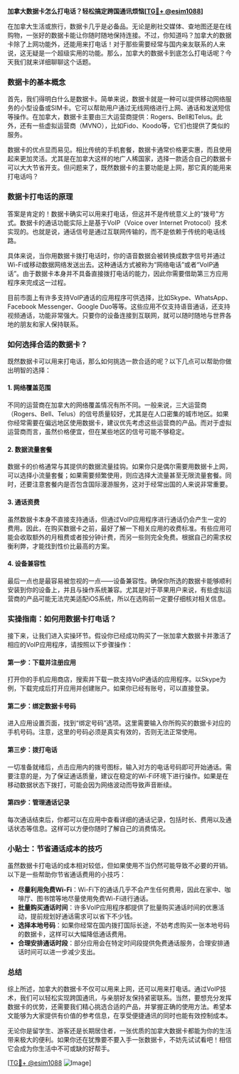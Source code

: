 **加拿大数据卡怎么打电话？轻松搞定跨国通讯烦恼[[TG💪+ @esim1088](https://t.me/s/esim1088)]**

在加拿大生活或旅行，数据卡几乎是必备品。无论是刷社交媒体、查地图还是在线购物，一张好的数据卡能让你随时随地保持连接。不过，你知道吗？加拿大的数据卡除了上网功能外，还能用来打电话！对于那些需要经常与国内亲友联系的人来说，这无疑是一个超级实用的功能。那么，加拿大的数据卡到底怎么打电话呢？今天我们就来详细聊聊这个话题。

### 数据卡的基本概念

首先，我们得明白什么是数据卡。简单来说，数据卡就是一种可以提供移动网络服务的小型设备或SIM卡。它可以帮助用户通过无线网络进行上网、通话和发送短信等操作。在加拿大，数据卡主要由三大运营商提供：Rogers、Bell和Telus。此外，还有一些虚拟运营商（MVNO），比如Fido、Koodo等，它们也提供了类似的服务。

数据卡的优点显而易见。相比传统的手机套餐，数据卡通常价格更实惠，而且使用起来更加灵活。尤其是在加拿大这样的地广人稀国家，选择一款适合自己的数据卡可以大大节省开支。但问题来了，既然数据卡的主要功能是上网，那它真的能用来打电话吗？

### 数据卡打电话的原理

答案是肯定的！数据卡确实可以用来打电话，但这并不是传统意义上的“拨号”方式。数据卡的通话功能实际上是基于VoIP（Voice over Internet Protocol）技术实现的。也就是说，通话信号是通过互联网传输的，而不是依赖于传统的电话线路。

具体来说，当你用数据卡拨打电话时，你的语音数据会被转换成数字信号并通过Wi-Fi或移动数据网络发送出去。这种通话方式被称为“网络电话”或者“VoIP通话”。由于数据卡本身并不具备直接拨打电话的能力，因此你需要借助第三方应用程序来完成这一过程。

目前市面上有许多支持VoIP通话的应用程序可供选择，比如Skype、WhatsApp、Facebook Messenger、Google Duo等等。这些应用不仅支持语音通话，还支持视频通话，功能非常强大。只要你的设备连接到互联网，就可以随时随地与世界各地的朋友和家人保持联系。

### 如何选择合适的数据卡？

既然数据卡可以用来打电话，那么如何挑选一款合适的呢？以下几点可以帮助你做出明智的选择：

#### 1. 网络覆盖范围
不同的运营商在加拿大的网络覆盖情况有所不同。一般来说，三大运营商（Rogers、Bell、Telus）的信号质量较好，尤其是在人口密集的城市地区。如果你经常需要在偏远地区使用数据卡，建议优先考虑这些运营商的产品。而对于虚拟运营商而言，虽然价格便宜，但在某些地区的信号可能不够稳定。

#### 2. 数据流量套餐
数据卡的价格通常与其提供的数据流量挂钩。如果你只是偶尔需要用数据卡上网，可以选择小流量套餐；如果需要频繁使用，则应选择大流量甚至无限流量套餐。同时，还要注意套餐内是否包含国际漫游服务，这对于经常出国的人来说非常重要。

#### 3. 通话资费
虽然数据卡本身不直接支持通话，但通过VoIP应用程序进行通话仍会产生一定的费用。因此，在购买数据卡之前，最好了解一下相关应用的收费标准。有些应用可能会收取额外的月租费或者按分钟计费，而另一些则完全免费。根据自己的需求权衡利弊，才能找到性价比最高的方案。

#### 4. 设备兼容性
最后一点也是最容易被忽视的一点——设备兼容性。确保你所选的数据卡能够顺利安装到你的设备上，并且与操作系统兼容。尤其是对于苹果用户来说，有些虚拟运营商的产品可能无法完美适配iOS系统，所以在选购前一定要仔细核对相关信息。

### 实操指南：如何用数据卡打电话？

接下来，让我们进入实操环节。假设你已经成功购买了一张加拿大数据卡并激活了相应的VoIP应用程序，请按照以下步骤操作：

#### 第一步：下载并注册应用
打开你的手机应用商店，搜索并下载一款支持VoIP通话的应用程序。以Skype为例，下载完成后打开应用并创建账户。如果你已经有账号，可以直接登录。

#### 第二步：绑定数据卡号码
进入应用设置页面，找到“绑定号码”选项。这里需要输入你所购买的数据卡对应的手机号码。注意，这里的号码必须是真实有效的，否则无法正常使用。

#### 第三步：拨打电话
一切准备就绪后，点击应用内的拨号图标，输入对方的电话号码即可开始通话。需要注意的是，为了保证通话质量，建议在稳定的Wi-Fi环境下进行操作。如果是在移动数据状态下拨打，可能会因为网络波动而导致声音断续。

#### 第四步：管理通话记录
每次通话结束后，你都可以在应用中查看详细的通话记录，包括时长、费用以及通话状态等信息。这样可以方便你随时了解自己的消费情况。

### 小贴士：节省通话成本的技巧

虽然数据卡打电话的成本相对较低，但如果使用不当仍然可能导致不必要的开销。以下是一些帮助你节省通话费用的小技巧：

- **尽量利用免费Wi-Fi**：Wi-Fi下的通话几乎不会产生任何费用，因此在家中、咖啡厅、图书馆等地尽量使用免费Wi-Fi进行通话。
- **批量购买通话时间**：许多VoIP应用程序都提供了批量购买通话时间的优惠活动，提前规划好通话需求可以省下不少钱。
- **选择本地号码**：如果你经常在国内拨打国际长途，不妨考虑购买一张本地号码的数据卡，这样可以大幅降低通话费用。
- **合理安排通话时段**：部分应用会在特定时间段提供免费通话服务，合理安排通话时间可以进一步减少支出。

### 总结

综上所述，加拿大的数据卡不仅可以用来上网，还可以用来打电话。通过VoIP技术，我们可以轻松实现跨国通讯，与亲朋好友保持紧密联系。当然，要想充分发挥数据卡的优势，还需要我们精心挑选合适的产品，并掌握正确的使用方法。希望本文能够为大家提供有价值的参考信息，在享受便捷通讯的同时也能有效控制成本。

无论你是留学生、游客还是长期居住者，一张优质的加拿大数据卡都能为你的生活带来极大的便利。如果你还在犹豫要不要入手一张数据卡，不妨先试试看吧！相信它会成为你生活中不可或缺的好帮手。

[[TG💪+ @esim1088](https://t.me/s/esim1088) ![Image](https://i.postimg.cc/4NQfJmqS/Snipaste-2025-05-13-00-14-12.png)]